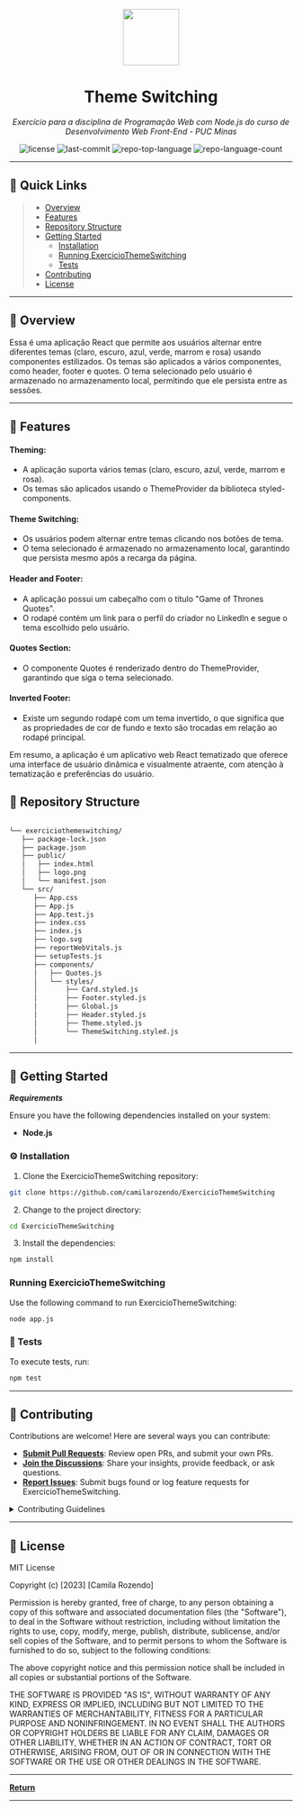 <p align="center">
  <img src="https://camo.githubusercontent.com/a4e71a0942263821f4cb9213b2808af909e46967d9ed3ccee6e7e122f276efd6/68747470733a2f2f696d672e69636f6e73382e636f6d2f65787465726e616c2d74616c2d72657669766f2d726567756c61722d74616c2d72657669766f2f39362f65787465726e616c2d726561646d652d69732d612d656173792d746f2d6275696c642d612d646576656c6f7065722d6875622d746861742d6164617074732d746f2d7468652d757365722d6c6f676f2d726567756c61722d74616c2d72657669766f2e706e67" width="100" />
</p>
<p align="center">
    <h1 align="center">Theme Switching</h1>
</p>
<p align="center">
    <em>Exercício para a disciplina de Programação Web com Node.js do curso de Desenvolvimento Web Front-End - PUC Minas</em>
</p>
<p align="center">
	<img src="https://img.shields.io/github/license/camilarozendo/ExercicioThemeSwitching?style=default&color=0080ff" alt="license">
	<img src="https://img.shields.io/github/last-commit/camilarozendo/ExercicioThemeSwitching?style=default&color=0080ff" alt="last-commit">
	<img src="https://img.shields.io/github/languages/top/camilarozendo/ExercicioThemeSwitching?style=default&color=0080ff" alt="repo-top-language">
	<img src="https://img.shields.io/github/languages/count/camilarozendo/ExercicioThemeSwitching?style=default&color=0080ff" alt="repo-language-count">
<p>
<p align="center">
	<!-- default option, no dependency badges. -->
</p>
<hr>

## 🔗 Quick Links

> - [ Overview](#-overview)
> - [ Features](#-features)
> - [ Repository Structure](#-repository-structure)
> - [ Getting Started](#-getting-started)
>   - [ Installation](#-installation)
>   - [ Running ExercicioThemeSwitching](#-running-ExercicioThemeSwitching)
>   - [ Tests](#-tests)
> - [ Contributing](#-contributing)
> - [ License](#-license)

---

## 📍 Overview

Essa é uma aplicação React que permite aos usuários alternar entre diferentes temas (claro, escuro, azul, verde, marrom e rosa) usando componentes estilizados. Os temas são aplicados a vários componentes, como header, footer e quotes. O tema selecionado pelo usuário é armazenado no armazenamento local, permitindo que ele persista entre as sessões.

---

## 🔮 Features

#### Theming:
* A aplicação suporta vários temas (claro, escuro, azul, verde, marrom e rosa).
* Os temas são aplicados usando o ThemeProvider da biblioteca styled-components.

#### Theme Switching:
* Os usuários podem alternar entre temas clicando nos botões de tema.
* O tema selecionado é armazenado no armazenamento local, garantindo que persista mesmo após a recarga da página.

#### Header and Footer:
* A aplicação possui um cabeçalho com o título "Game of Thrones Quotes".
* O rodapé contém um link para o perfil do criador no LinkedIn e segue o tema escolhido pelo usuário.

#### Quotes Section:
* O componente Quotes é renderizado dentro do ThemeProvider, garantindo que siga o tema selecionado.

#### Inverted Footer:
* Existe um segundo rodapé com um tema invertido, o que significa que as propriedades de cor de fundo e texto são trocadas em relação ao rodapé principal.

Em resumo, a aplicação é um aplicativo web React tematizado que oferece uma interface de usuário dinâmica e visualmente atraente, com atenção à tematização e preferências do usuário.

## 🧩 Repository Structure

```sh

└── exerciciothemeswitching/
   ├── package-lock.json
   ├── package.json
   ├── public/
   │   ├── index.html
   │   ├── logo.png
   │   └── manifest.json
   └── src/
      ├── App.css
      ├── App.js
      ├── App.test.js
      ├── index.css
      ├── index.js
      ├── logo.svg
      ├── reportWebVitals.js
      ├── setupTests.js
      ├── components/
      │   ├── Quotes.js
      │   └── styles/
      │       ├── Card.styled.js
      │       ├── Footer.styled.js
      │       ├── Global.js
      │       ├── Header.styled.js
      │       ├── Theme.styled.js
      │       └── ThemeSwitching.styled.js
      │

```

---

## 🚀 Getting Started

***Requirements***

Ensure you have the following dependencies installed on your system:

* **Node.js**

### ⚙️ Installation

1. Clone the ExercicioThemeSwitching repository:

```sh
git clone https://github.com/camilarozendo/ExercicioThemeSwitching
```

2. Change to the project directory:

```sh
cd ExercicioThemeSwitching
```

3. Install the dependencies:

```sh
npm install
```

###  Running ExercicioThemeSwitching

Use the following command to run ExercicioThemeSwitching:

```sh
node app.js
```

###  🧪 Tests

To execute tests, run:

```sh
npm test
```

---


##  🤝 Contributing

Contributions are welcome! Here are several ways you can contribute:

- **[Submit Pull Requests](https://github/camilarozendo/ExercicioThemeSwitching/blob/main/CONTRIBUTING.md)**: Review open PRs, and submit your own PRs.
- **[Join the Discussions](https://github/camilarozendo/ExercicioThemeSwitching/discussions)**: Share your insights, provide feedback, or ask questions.
- **[Report Issues](https://github/camilarozendo/ExercicioThemeSwitching/issues)**: Submit bugs found or log feature requests for ExercicioThemeSwitching.

<details closed>
    <summary>Contributing Guidelines</summary>

1. **Fork the Repository**: Start by forking the project repository to your GitHub account.
2. **Clone Locally**: Clone the forked repository to your local machine using a Git client.
   ```sh
   git clone https://github.com/camilarozendo/ExercicioThemeSwitching
   ```
3. **Create a New Branch**: Always work on a new branch, giving it a descriptive name.
   ```sh
   git checkout -b new-feature-x
   ```
4. **Make Your Changes**: Develop and test your changes locally.
5. **Commit Your Changes**: Commit with a clear message describing your updates.
   ```sh
   git commit -m 'Implemented new feature x.'
   ```
6. **Push to GitHub**: Push the changes to your forked repository.
   ```sh
   git push origin new-feature-x
   ```
7. **Submit a Pull Request**: Create a PR against the original project repository. Clearly describe the changes and their motivations.

Once your PR is reviewed and approved, it will be merged into the main branch.

</details>

---

##  📄 License

MIT License

Copyright (c) [2023] [Camila Rozendo]

Permission is hereby granted, free of charge, to any person obtaining a copy
of this software and associated documentation files (the "Software"), to deal
in the Software without restriction, including without limitation the rights
to use, copy, modify, merge, publish, distribute, sublicense, and/or sell
copies of the Software, and to permit persons to whom the Software is
furnished to do so, subject to the following conditions:

The above copyright notice and this permission notice shall be included in all
copies or substantial portions of the Software.

THE SOFTWARE IS PROVIDED "AS IS", WITHOUT WARRANTY OF ANY KIND, EXPRESS OR
IMPLIED, INCLUDING BUT NOT LIMITED TO THE WARRANTIES OF MERCHANTABILITY,
FITNESS FOR A PARTICULAR PURPOSE AND NONINFRINGEMENT. IN NO EVENT SHALL THE
AUTHORS OR COPYRIGHT HOLDERS BE LIABLE FOR ANY CLAIM, DAMAGES OR OTHER
LIABILITY, WHETHER IN AN ACTION OF CONTRACT, TORT OR OTHERWISE, ARISING FROM,
OUT OF OR IN CONNECTION WITH THE SOFTWARE OR THE USE OR OTHER DEALINGS IN THE
SOFTWARE.

---


[**Return**](#-quick-links)

---